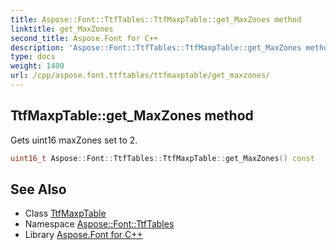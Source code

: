 ```yaml
---
title: Aspose::Font::TtfTables::TtfMaxpTable::get_MaxZones method
linktitle: get_MaxZones
second_title: Aspose.Font for C++
description: 'Aspose::Font::TtfTables::TtfMaxpTable::get_MaxZones method. Gets uint16 maxZones set to 2 in C++.'
type: docs
weight: 1400
url: /cpp/aspose.font.ttftables/ttfmaxptable/get_maxzones/
---
```

## TtfMaxpTable::get_MaxZones method


Gets uint16 maxZones set to 2.

```cpp
uint16_t Aspose::Font::TtfTables::TtfMaxpTable::get_MaxZones() const
```

## See Also

* Class [TtfMaxpTable](../)
* Namespace [Aspose::Font::TtfTables](../../)
* Library [Aspose.Font for C++](../../../)
